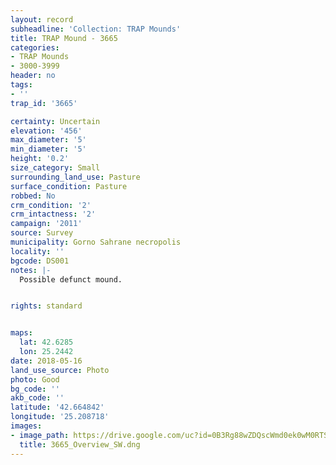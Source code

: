 ```yaml
---
layout: record
subheadline: 'Collection: TRAP Mounds'
title: TRAP Mound - 3665
categories:
- TRAP Mounds
- 3000-3999
header: no
tags:
- ''
trap_id: '3665'

certainty: Uncertain
elevation: '456'
max_diameter: '5'
min_diameter: '5'
height: '0.2'
size_category: Small
surrounding_land_use: Pasture
surface_condition: Pasture
robbed: No
crm_condition: '2'
crm_intactness: '2'
campaign: '2011'
source: Survey
municipality: Gorno Sahrane necropolis
locality: ''
bgcode: DS001
notes: |-
  Possible defunct mound.


rights: standard


maps:
  lat: 42.6285
  lon: 25.2442
date: 2018-05-16
land_use_source: Photo
photo: Good
bg_code: ''
akb_code: ''
latitude: '42.664842'
longitude: '25.208718'
images:
- image_path: https://drive.google.com/uc?id=0B3Rg88wZDQscWmd0ek0wM0RTSGc
  title: 3665_Overview_SW.dng
---
```

